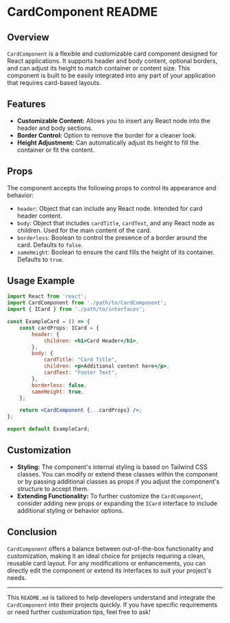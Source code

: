 # CardComponent README

## Overview
`CardComponent` is a flexible and customizable card component designed for React applications. It supports header and body content, optional borders, and can adjust its height to match container or content size. This component is built to be easily integrated into any part of your application that requires card-based layouts.

## Features
- **Customizable Content:** Allows you to insert any React node into the header and body sections.
- **Border Control:** Option to remove the border for a cleaner look.
- **Height Adjustment:** Can automatically adjust its height to fill the container or fit the content.

## Props
The component accepts the following props to control its appearance and behavior:

- `header`: Object that can include any React node. Intended for card header content.
- `body`: Object that includes `cardTitle`, `cardText`, and any React node as children. Used for the main content of the card.
- `borderless`: Boolean to control the presence of a border around the card. Defaults to `false`.
- `sameHeight`: Boolean to ensure the card fills the height of its container. Defaults to `true`.

## Usage Example

```jsx
import React from 'react';
import CardComponent from './path/to/CardComponent';
import { ICard } from './path/to/interfaces';

const ExampleCard = () => {
    const cardProps: ICard = {
        header: {
            children: <h1>Card Header</h1>,
        },
        body: {
            cardTitle: "Card Title",
            children: <p>Additional content here</p>,
            cardText: "Footer Text",
        },
        borderless: false,
        sameHeight: true,
    };

    return <CardComponent {...cardProps} />;
};

export default ExampleCard;
```

## Customization
- **Styling:** The component's internal styling is based on Tailwind CSS classes. You can modify or extend these classes within the component or by passing additional classes as props if you adjust the component's structure to accept them.
- **Extending Functionality:** To further customize the `CardComponent`, consider adding new props or expanding the `ICard` interface to include additional styling or behavior options.

## Conclusion
`CardComponent` offers a balance between out-of-the-box functionality and customization, making it an ideal choice for projects requiring a clean, reusable card layout. For any modifications or enhancements, you can directly edit the component or extend its interfaces to suit your project's needs.

---

This `README.md` is tailored to help developers understand and integrate the `CardComponent` into their projects quickly. If you have specific requirements or need further customization tips, feel free to ask!